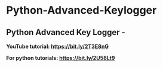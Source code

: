 # Python-Advanced-Keylogger

## Python Advanced Key Logger -

**YouTube tutorial: https://bit.ly/2T3E8nG**

**For python tutorials: https://bit.ly/2U58Lt9**

